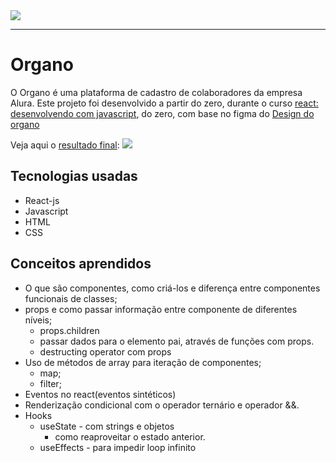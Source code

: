 <img src="https://github.com/SamuraiSamuka/Imagens/blob/main/alura.png">

<hr>

# Organo

O Organo é uma plataforma de cadastro de colaboradores da empresa Alura.
Este projeto foi desenvolvido a partir do zero, durante o curso [react: desenvolvendo com javascript](https://www.alura.com.br/curso-online-react-desenvolvendo-javascript), do zero, com base no figma do [Design do organo](https://www.figma.com/file/T6BLI1HfB81eYOiVgpqQz7/Projeto-Intro-ao-React?node-id=134%3A128&t=3vlZEE9tCnspHVFm-0)

Veja aqui o [resultado final](https://react-js-desenvolvendo-com-js-organo.vercel.app/):
<img src='https://github.com/SamuraiSamuka/React_JS-Desenvolvendo_com_JS--Organo/blob/main/public/imagens/pr%C3%A9via%2C.png'>

## Tecnologias usadas

* React-js
* Javascript
* HTML
* CSS

## Conceitos aprendidos

* O que são componentes, como criá-los e diferença entre componentes funcionais de classes;
* props e como passar informação entre componente de diferentes níveis;
    * props.children
    * passar dados para o elemento pai, através de funções com props.
    * destructing operator com props
* Uso de métodos de array para iteração de componentes;
    * map;
    * filter;
* Eventos no react(eventos sintéticos)
* Renderização condicional com o operador ternário e operador &&.
* Hooks
    * useState - com strings e objetos
        * como reaproveitar o estado anterior.
    * useEffects - para impedir loop infinito
